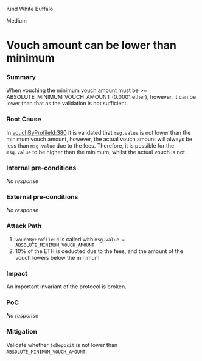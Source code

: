 Kind White Buffalo

Medium

# Vouch amount can be lower than minimum

### Summary

When vouching the minimum vouch amount  must be >= ABSOLUTE_MINIMUM_VOUCH_AMOUNT (0.0001 ether), however, it can be lower than that as the validation is not sufficient.

### Root Cause

In [vouchByProfileId:380](https://github.com/sherlock-audit/2024-11-ethos-network-ii/blob/57c02df7c56f0b18c681a89ebccc28c86c72d8d8/ethos/packages/contracts/contracts/EthosVouch.sol#L380) it is validated that `msg.value` is not lower than the minimum vouch amount, however, the actual vouch amount will always be less than `msg.value` due to the fees. Therefore, it is possible for the `msg.value` to be higher than the minimum, whilst the actual vouch is not.

### Internal pre-conditions

_No response_

### External pre-conditions

_No response_

### Attack Path

1. `vouchByProfileId` is called with `msg.value = ABSOLUTE_MINIMUM_VOUCH_AMOUNT`
2. 10% of the ETH is deducted due to the fees, and the amount of the vouch lowers below the minimum

### Impact

An important invariant of the protocol is broken.

### PoC

_No response_

### Mitigation

Validate whether `toDeposit` is not lower than `ABSOLUTE_MINIMUM_VOUCH_AMOUNT`.